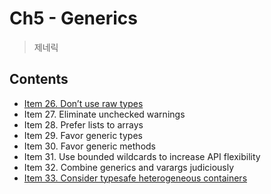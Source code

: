 # Ch5 - Generics
> 제네릭 

## Contents 
- [Item 26. Don’t use raw types](./item26.md)
- Item 27. Eliminate unchecked warnings
- Item 28. Prefer lists to arrays
- Item 29. Favor generic types
- Item 30. Favor generic methods
- Item 31. Use bounded wildcards to increase API flexibility
- Item 32. Combine generics and varargs judiciously
- [Item 33. Consider typesafe heterogeneous containers](./item33.md)
